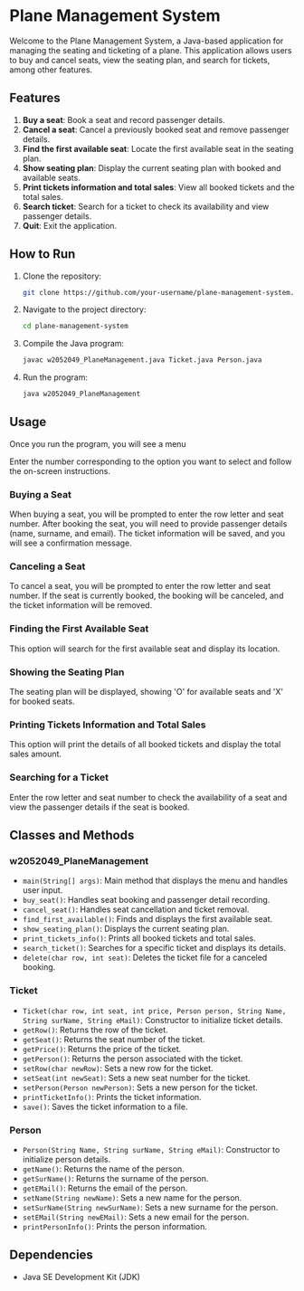 # Plane Management System

Welcome to the Plane Management System, a Java-based application for managing the seating and ticketing of a plane. This application allows users to buy and cancel seats, view the seating plan, and search for tickets, among other features.

## Features

1. **Buy a seat**: Book a seat and record passenger details.
2. **Cancel a seat**: Cancel a previously booked seat and remove passenger details.
3. **Find the first available seat**: Locate the first available seat in the seating plan.
4. **Show seating plan**: Display the current seating plan with booked and available seats.
5. **Print tickets information and total sales**: View all booked tickets and the total sales.
6. **Search ticket**: Search for a ticket to check its availability and view passenger details.
7. **Quit**: Exit the application.

## How to Run

1. Clone the repository:
    ```bash
    git clone https://github.com/your-username/plane-management-system.git
    ```

2. Navigate to the project directory:
    ```bash
    cd plane-management-system
    ```

3. Compile the Java program:
    ```bash
    javac w2052049_PlaneManagement.java Ticket.java Person.java
    ```

4. Run the program:
    ```bash
    java w2052049_PlaneManagement
    ```

## Usage

Once you run the program, you will see a menu

Enter the number corresponding to the option you want to select and follow the on-screen instructions.

### Buying a Seat

When buying a seat, you will be prompted to enter the row letter and seat number. After booking the seat, you will need to provide passenger details (name, surname, and email). The ticket information will be saved, and you will see a confirmation message.

### Canceling a Seat

To cancel a seat, you will be prompted to enter the row letter and seat number. If the seat is currently booked, the booking will be canceled, and the ticket information will be removed.

### Finding the First Available Seat

This option will search for the first available seat and display its location.

### Showing the Seating Plan

The seating plan will be displayed, showing 'O' for available seats and 'X' for booked seats.

### Printing Tickets Information and Total Sales

This option will print the details of all booked tickets and display the total sales amount.

### Searching for a Ticket

Enter the row letter and seat number to check the availability of a seat and view the passenger details if the seat is booked.

## Classes and Methods

### w2052049_PlaneManagement

- `main(String[] args)`: Main method that displays the menu and handles user input.
- `buy_seat()`: Handles seat booking and passenger detail recording.
- `cancel_seat()`: Handles seat cancellation and ticket removal.
- `find_first_available()`: Finds and displays the first available seat.
- `show_seating_plan()`: Displays the current seating plan.
- `print_tickets_info()`: Prints all booked tickets and total sales.
- `search_ticket()`: Searches for a specific ticket and displays its details.
- `delete(char row, int seat)`: Deletes the ticket file for a canceled booking.

### Ticket

- `Ticket(char row, int seat, int price, Person person, String Name, String surName, String eMail)`: Constructor to initialize ticket details.
- `getRow()`: Returns the row of the ticket.
- `getSeat()`: Returns the seat number of the ticket.
- `getPrice()`: Returns the price of the ticket.
- `getPerson()`: Returns the person associated with the ticket.
- `setRow(char newRow)`: Sets a new row for the ticket.
- `setSeat(int newSeat)`: Sets a new seat number for the ticket.
- `setPerson(Person newPerson)`: Sets a new person for the ticket.
- `printTicketInfo()`: Prints the ticket information.
- `save()`: Saves the ticket information to a file.

### Person

- `Person(String Name, String surName, String eMail)`: Constructor to initialize person details.
- `getName()`: Returns the name of the person.
- `getSurName()`: Returns the surname of the person.
- `getEMail()`: Returns the email of the person.
- `setName(String newName)`: Sets a new name for the person.
- `setSurName(String newSurName)`: Sets a new surname for the person.
- `setEMail(String newEMail)`: Sets a new email for the person.
- `printPersonInfo()`: Prints the person information.

## Dependencies

- Java SE Development Kit (JDK)

